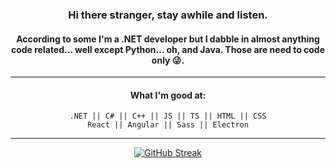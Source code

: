 <div align="center">

### **Hi there stranger, stay awhile and listen.**

#### According to some I'm a .NET developer but I dabble in almost anything code related... well except Python... oh, and Java. Those are need to code only 😜.

---

#### What I'm good at:

`.NET || C# || C++ || JS || TS || HTML || CSS`
</br>
`React || Angular || Sass || Electron`

---

[![GitHub Streak](https://github-readme-streak-stats.herokuapp.com/?user=apocc&theme=react)](https://git.io/streak-stats)

</div>
